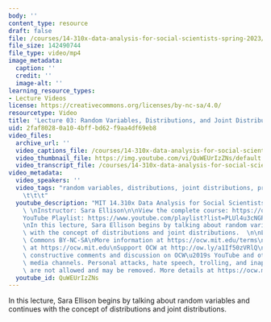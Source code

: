 ```yaml
---
body: ''
content_type: resource
draft: false
file: /courses/14-310x-data-analysis-for-social-scientists-spring-2023/14310x-lecture-3_360p_16_9.mp4
file_size: 142490744
file_type: video/mp4
image_metadata:
  caption: ''
  credit: ''
  image-alt: ''
learning_resource_types:
- Lecture Videos
license: https://creativecommons.org/licenses/by-nc-sa/4.0/
resourcetype: Video
title: 'Lecture 03: Random Variables, Distributions, and Joint Distributions'
uid: 2faf8028-0a10-4bff-bd62-f9aa4df69eb8
video_files:
  archive_url: ''
  video_captions_file: /courses/14-310x-data-analysis-for-social-scientists-spring-2023/1XOWEoe5f4ltgx97vK4ahOSgqvqwi2O7C_transcript.webvtt
  video_thumbnail_file: https://img.youtube.com/vi/QuWEUrIzZNs/default.jpg
  video_transcript_file: /courses/14-310x-data-analysis-for-social-scientists-spring-2023/1XOWEoe5f4ltgx97vK4ahOSgqvqwi2O7C_transcript.pdf
video_metadata:
  video_speakers: ''
  video_tags: "random variables, distributions, joint distributions, probability\t\
    \t\t\t"
  youtube_description: "MIT 14.310x Data Analysis for Social Scientists, Spring 2023\
    \ \nInstructor: Sara Ellison\n\nView the complete course: https://ocw.mit.edu/courses/14-310x-data-analysis-for-social-scientists-spring-2023\n\
    YouTube Playlist: https://www.youtube.com/playlist?list=PLUl4u3cNGP61ATaGTFcSp7bhogloD2wHP\n\
    \nIn this lecture, Sara Ellison begins by talking about random variables and continues\
    \ with the concept of distributions and joint distributions.  \n\nLicense: Creative\
    \ Commons BY-NC-SA\nMore information at https://ocw.mit.edu/terms\nMore courses\
    \ at https://ocw.mit.edu\nSupport OCW at http://ow.ly/a1If50zVRlQ\n\nWe encourage\
    \ constructive comments and discussion on OCW\u2019s YouTube and other social\
    \ media channels. Personal attacks, hate speech, trolling, and inappropriate comments\
    \ are not allowed and may be removed. More details at https://ocw.mit.edu/comments.\n"
  youtube_id: QuWEUrIzZNs
---
```

In this lecture, Sara Ellison begins by talking about random variables and continues with the concept of distributions and joint distributions.